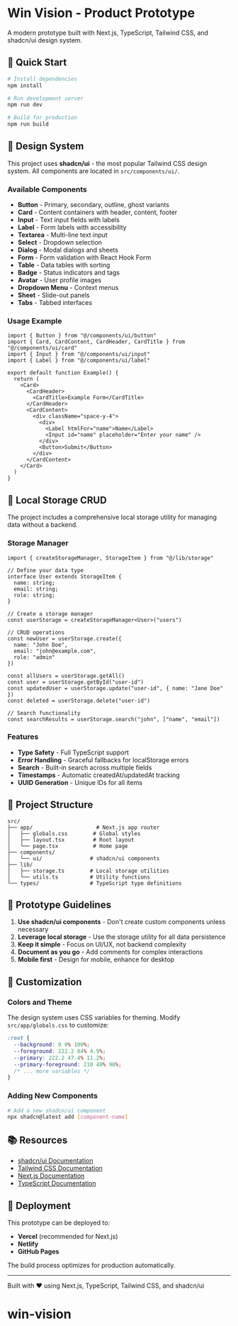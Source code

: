 # Win Vision - Product Prototype

A modern prototype built with Next.js, TypeScript, Tailwind CSS, and shadcn/ui design system.

## 🚀 Quick Start

```bash
# Install dependencies
npm install

# Run development server
npm run dev

# Build for production
npm run build
```

## 🎨 Design System

This project uses **shadcn/ui** - the most popular Tailwind CSS design system. All components are located in `src/components/ui/`.

### Available Components

- **Button** - Primary, secondary, outline, ghost variants
- **Card** - Content containers with header, content, footer
- **Input** - Text input fields with labels
- **Label** - Form labels with accessibility
- **Textarea** - Multi-line text input
- **Select** - Dropdown selection
- **Dialog** - Modal dialogs and sheets
- **Form** - Form validation with React Hook Form
- **Table** - Data tables with sorting
- **Badge** - Status indicators and tags
- **Avatar** - User profile images
- **Dropdown Menu** - Context menus
- **Sheet** - Slide-out panels
- **Tabs** - Tabbed interfaces

### Usage Example

```tsx
import { Button } from "@/components/ui/button"
import { Card, CardContent, CardHeader, CardTitle } from "@/components/ui/card"
import { Input } from "@/components/ui/input"
import { Label } from "@/components/ui/label"

export default function Example() {
  return (
    <Card>
      <CardHeader>
        <CardTitle>Example Form</CardTitle>
      </CardHeader>
      <CardContent>
        <div className="space-y-4">
          <div>
            <Label htmlFor="name">Name</Label>
            <Input id="name" placeholder="Enter your name" />
          </div>
          <Button>Submit</Button>
        </div>
      </CardContent>
    </Card>
  )
}
```

## 💾 Local Storage CRUD

The project includes a comprehensive local storage utility for managing data without a backend.

### Storage Manager

```tsx
import { createStorageManager, StorageItem } from "@/lib/storage"

// Define your data type
interface User extends StorageItem {
  name: string;
  email: string;
  role: string;
}

// Create a storage manager
const userStorage = createStorageManager<User>("users")

// CRUD operations
const newUser = userStorage.create({
  name: "John Doe",
  email: "john@example.com",
  role: "admin"
})

const allUsers = userStorage.getAll()
const user = userStorage.getById("user-id")
const updatedUser = userStorage.update("user-id", { name: "Jane Doe" })
const deleted = userStorage.delete("user-id")

// Search functionality
const searchResults = userStorage.search("john", ["name", "email"])
```

### Features

- **Type Safety** - Full TypeScript support
- **Error Handling** - Graceful fallbacks for localStorage errors
- **Search** - Built-in search across multiple fields
- **Timestamps** - Automatic createdAt/updatedAt tracking
- **UUID Generation** - Unique IDs for all items

## 📁 Project Structure

```
src/
├── app/                    # Next.js app router
│   ├── globals.css        # Global styles
│   ├── layout.tsx         # Root layout
│   └── page.tsx           # Home page
├── components/
│   └── ui/               # shadcn/ui components
├── lib/
│   ├── storage.ts        # Local storage utilities
│   └── utils.ts          # Utility functions
└── types/                # TypeScript type definitions
```

## 🎯 Prototype Guidelines

1. **Use shadcn/ui components** - Don't create custom components unless necessary
2. **Leverage local storage** - Use the storage utility for all data persistence
3. **Keep it simple** - Focus on UI/UX, not backend complexity
4. **Document as you go** - Add comments for complex interactions
5. **Mobile first** - Design for mobile, enhance for desktop

## 🔧 Customization

### Colors and Theme

The design system uses CSS variables for theming. Modify `src/app/globals.css` to customize:

```css
:root {
  --background: 0 0% 100%;
  --foreground: 222.2 84% 4.9%;
  --primary: 222.2 47.4% 11.2%;
  --primary-foreground: 210 40% 98%;
  /* ... more variables */
}
```

### Adding New Components

```bash
# Add a new shadcn/ui component
npx shadcn@latest add [component-name]
```

## 📚 Resources

- [shadcn/ui Documentation](https://ui.shadcn.com/)
- [Tailwind CSS Documentation](https://tailwindcss.com/)
- [Next.js Documentation](https://nextjs.org/docs)
- [TypeScript Documentation](https://www.typescriptlang.org/docs/)

## 🚀 Deployment

This prototype can be deployed to:

- **Vercel** (recommended for Next.js)
- **Netlify**
- **GitHub Pages**

The build process optimizes for production automatically.

---

Built with ❤️ using Next.js, TypeScript, Tailwind CSS, and shadcn/ui
# win-vision

